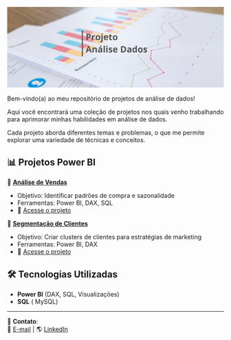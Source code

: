 <p align="center">
  <img src="capa.png" alt="Capa do Portfólio" width="800">
</p>

Bem-vindo(a) ao meu repositório de projetos de análise de dados!

Aqui você encontrará uma coleção de projetos nos quais venho trabalhando para aprimorar minhas habilidades em análise de dados.

Cada projeto aborda diferentes temas e problemas, o que me permite explorar uma variedade de técnicas e conceitos.

## 📊 Projetos Power BI  
📌 **[Análise de Vendas](./PowerBI/Projeto_1_Analise_Vendas/)**  
   - Objetivo: Identificar padrões de compra e sazonalidade  
   - Ferramentas: Power BI, DAX, SQL  
   - 🔗 [Acesse o projeto](./PowerBI/Projeto_1_Analise_Vendas/)  

📌 **[Segmentação de Clientes](./PowerBI/Projeto_2_Segmentacao_Clientes/)**  
   - Objetivo: Criar clusters de clientes para estratégias de marketing  
   - Ferramentas: Power BI, DAX  
   - 🔗 [Acesse o projeto](./PowerBI/Projeto_2_Segmentacao_Clientes/)  



## 🛠️ Tecnologias Utilizadas  
- **Power BI** (DAX, SQL, Visualizações)  
- **SQL** ( MySQL)  

---

🚀 **Contato**:  
📧 [E-mail](mailto:alexaccv@gmail.com) | 🌎 [LinkedIn](https://www.linkedin.com/in/alexandra-vidal-2126a248/)  

